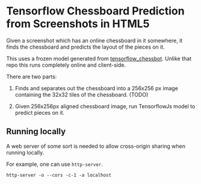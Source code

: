 # Tensorflow Chessboard Prediction from Screenshots in HTML5

Given a screenshot which has an online chessboard in it somewhere, it finds the chessboard and predicts the layout of the pieces on it. 

This uses a frozen model generated from [tensorflow_chessbot](https://github.com/Elucidation/tensorflow_chessbot/tree/chessfenbot). Unlike that repo this runs completely online and client-side.

There are two parts:

1. Finds and separates out the chessboard into a 256x256 px image containing the 32x32 tiles of the chessboard. (TODO)

2. Given 256x256px aligned chessboard image, run TensorflowJs model to predict pieces on it.


## Running locally

A web server of some sort is needed to allow cross-origin sharing when running locally.

For example, one can use `http-server`.

```
http-server -o --cors -c-1 -a localhost
```